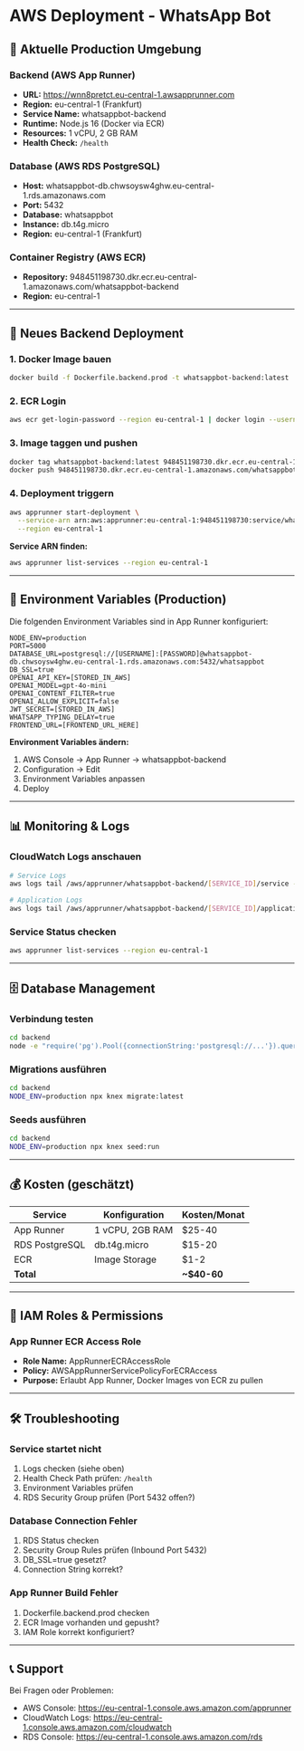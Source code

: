 # AWS Deployment - WhatsApp Bot

## 🎯 Aktuelle Production Umgebung

### Backend (AWS App Runner)
- **URL:** https://wnn8pretct.eu-central-1.awsapprunner.com
- **Region:** eu-central-1 (Frankfurt)
- **Service Name:** whatsappbot-backend
- **Runtime:** Node.js 16 (Docker via ECR)
- **Resources:** 1 vCPU, 2 GB RAM
- **Health Check:** `/health`

### Database (AWS RDS PostgreSQL)
- **Host:** whatsappbot-db.chwsoysw4ghw.eu-central-1.rds.amazonaws.com
- **Port:** 5432
- **Database:** whatsappbot
- **Instance:** db.t4g.micro
- **Region:** eu-central-1 (Frankfurt)

### Container Registry (AWS ECR)
- **Repository:** 948451198730.dkr.ecr.eu-central-1.amazonaws.com/whatsappbot-backend
- **Region:** eu-central-1

---

## 🚀 Neues Backend Deployment

### 1. Docker Image bauen
```bash
docker build -f Dockerfile.backend.prod -t whatsappbot-backend:latest .
```

### 2. ECR Login
```bash
aws ecr get-login-password --region eu-central-1 | docker login --username AWS --password-stdin 948451198730.dkr.ecr.eu-central-1.amazonaws.com
```

### 3. Image taggen und pushen
```bash
docker tag whatsappbot-backend:latest 948451198730.dkr.ecr.eu-central-1.amazonaws.com/whatsappbot-backend:latest
docker push 948451198730.dkr.ecr.eu-central-1.amazonaws.com/whatsappbot-backend:latest
```

### 4. Deployment triggern
```bash
aws apprunner start-deployment \
  --service-arn arn:aws:apprunner:eu-central-1:948451198730:service/whatsappbot-backend/[SERVICE_ID] \
  --region eu-central-1
```

**Service ARN finden:**
```bash
aws apprunner list-services --region eu-central-1
```

---

## 🔧 Environment Variables (Production)

Die folgenden Environment Variables sind in App Runner konfiguriert:

```env
NODE_ENV=production
PORT=5000
DATABASE_URL=postgresql://[USERNAME]:[PASSWORD]@whatsappbot-db.chwsoysw4ghw.eu-central-1.rds.amazonaws.com:5432/whatsappbot
DB_SSL=true
OPENAI_API_KEY=[STORED_IN_AWS]
OPENAI_MODEL=gpt-4o-mini
OPENAI_CONTENT_FILTER=true
OPENAI_ALLOW_EXPLICIT=false
JWT_SECRET=[STORED_IN_AWS]
WHATSAPP_TYPING_DELAY=true
FRONTEND_URL=[FRONTEND_URL_HERE]
```

**Environment Variables ändern:**
1. AWS Console → App Runner → whatsappbot-backend
2. Configuration → Edit
3. Environment Variables anpassen
4. Deploy

---

## 📊 Monitoring & Logs

### CloudWatch Logs anschauen
```bash
# Service Logs
aws logs tail /aws/apprunner/whatsappbot-backend/[SERVICE_ID]/service --region eu-central-1 --follow

# Application Logs
aws logs tail /aws/apprunner/whatsappbot-backend/[SERVICE_ID]/application --region eu-central-1 --follow
```

### Service Status checken
```bash
aws apprunner list-services --region eu-central-1
```

---

## 🗄️ Database Management

### Verbindung testen
```bash
cd backend
node -e "require('pg').Pool({connectionString:'postgresql://...'}).query('SELECT NOW()').then(r=>console.log(r.rows))"
```

### Migrations ausführen
```bash
cd backend
NODE_ENV=production npx knex migrate:latest
```

### Seeds ausführen
```bash
cd backend
NODE_ENV=production npx knex seed:run
```

---

## 💰 Kosten (geschätzt)

| Service | Konfiguration | Kosten/Monat |
|---------|---------------|--------------|
| App Runner | 1 vCPU, 2GB RAM | $25-40 |
| RDS PostgreSQL | db.t4g.micro | $15-20 |
| ECR | Image Storage | $1-2 |
| **Total** | | **~$40-60** |

---

## 🔐 IAM Roles & Permissions

### App Runner ECR Access Role
- **Role Name:** AppRunnerECRAccessRole
- **Policy:** AWSAppRunnerServicePolicyForECRAccess
- **Purpose:** Erlaubt App Runner, Docker Images von ECR zu pullen

---

## 🛠️ Troubleshooting

### Service startet nicht
1. Logs checken (siehe oben)
2. Health Check Path prüfen: `/health`
3. Environment Variables prüfen
4. RDS Security Group prüfen (Port 5432 offen?)

### Database Connection Fehler
1. RDS Status checken
2. Security Group Rules prüfen (Inbound Port 5432)
3. DB_SSL=true gesetzt?
4. Connection String korrekt?

### App Runner Build Fehler
1. Dockerfile.backend.prod checken
2. ECR Image vorhanden und gepusht?
3. IAM Role korrekt konfiguriert?

---

## 📞 Support

Bei Fragen oder Problemen:
- AWS Console: https://eu-central-1.console.aws.amazon.com/apprunner
- CloudWatch Logs: https://eu-central-1.console.aws.amazon.com/cloudwatch
- RDS Console: https://eu-central-1.console.aws.amazon.com/rds

